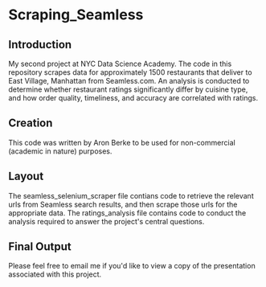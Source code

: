 # Scraping_Seamless

## Introduction
My second project at NYC Data Science Academy. The code in this repository scrapes data for approximately 1500 restaurants that deliver to East Village, Manhattan from Seamless.com. An analysis is conducted to determine whether restaurant ratings significantly differ by cuisine type, and how order quality, timeliness, and accuracy are correlated with ratings.

## Creation
This code was written by Aron Berke to be used for non-commercial (academic in nature) purposes.

## Layout
The seamless_selenium_scraper file contians code to retrieve the relevant urls from Seamless search results, and then scrape those urls for the appropriate data. The ratings_analysis file contains code to conduct the analysis required to answer the project's central questions.

## Final Output
Please feel free to email me if you'd like to view a copy of the presentation associated with this project.



